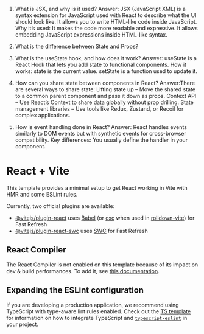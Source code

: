 1. What is JSX, and why is it used?
   Answer: JSX (JavaScript XML) is a syntax extension for JavaScript used with React to describe what the UI should look like. It allows you to write HTML-like code             inside JavaScript.
   Why it’s used:
    It makes the code more readable and expressive.
    It allows embedding JavaScript expressions inside HTML-like syntax.

2.  What is the difference between State and Props?

 3. What is the useState hook, and how does it work?
    Answer: useState is a React Hook that lets you add state to functional components.
    How it works:
    state is the current value.
    setState is a function used to update it.

4. How can you share state between components in React?
  Answer:There are several ways to share state:
        Lifting state up – Move the shared state to a common parent component and pass it down as props.
        Context API – Use React’s Context to share data globally without prop drilling.
        State management libraries – Use tools like Redux, Zustand, or Recoil for complex applications.

5. How is event handling done in React?
  Answer: React handles events similarly to DOM events but with synthetic events for cross-browser compatibility.
        Key differences:
   You usually define the handler in your component.
   














# React + Vite

This template provides a minimal setup to get React working in Vite with HMR and some ESLint rules.

Currently, two official plugins are available:

- [@vitejs/plugin-react](https://github.com/vitejs/vite-plugin-react/blob/main/packages/plugin-react) uses [Babel](https://babeljs.io/) (or [oxc](https://oxc.rs) when used in [rolldown-vite](https://vite.dev/guide/rolldown)) for Fast Refresh
- [@vitejs/plugin-react-swc](https://github.com/vitejs/vite-plugin-react/blob/main/packages/plugin-react-swc) uses [SWC](https://swc.rs/) for Fast Refresh

## React Compiler

The React Compiler is not enabled on this template because of its impact on dev & build performances. To add it, see [this documentation](https://react.dev/learn/react-compiler/installation).

## Expanding the ESLint configuration

If you are developing a production application, we recommend using TypeScript with type-aware lint rules enabled. Check out the [TS template](https://github.com/vitejs/vite/tree/main/packages/create-vite/template-react-ts) for information on how to integrate TypeScript and [`typescript-eslint`](https://typescript-eslint.io) in your project.
